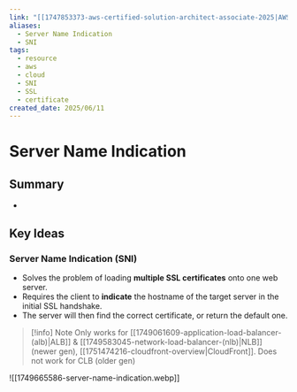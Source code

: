 ```yaml
---
link: "[[1747853373-aws-certified-solution-architect-associate-2025|AWS Certified Solution Architect Associate 2025]]"
aliases:
  - Server Name Indication
  - SNI
tags:
  - resource
  - aws
  - cloud
  - SNI
  - SSL
  - certificate
created_date: 2025/06/11
---
```

# Server Name Indication
## Summary
- 
## Key Ideas
### Server Name Indication (SNI)
- Solves the problem of loading **multiple SSL certificates** onto one web server.
- Requires the client to **indicate** the hostname of the target server in the initial SSL handshake.
- The server will then find the correct certificate, or return the default one.

>[!info] Note
>Only works for [[1749061609-application-load-balancer-(alb)|ALB]] & [[1749583045-network-load-balancer-(nlb)|NLB]] (newer gen), [[1751474216-cloudfront-overview|CloudFront]].
>Does not work for CLB (older gen)

![[1749665586-server-name-indication.webp]]
